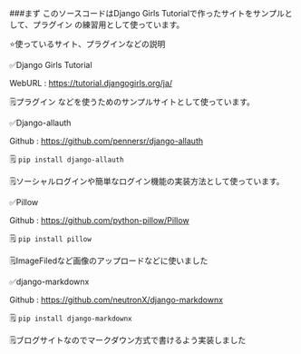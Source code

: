 ###まず
このソースコードはDjango Girls Tutorialで作ったサイトをサンプルとして、プラグイン の練習用として使っています。

⭐️使っているサイト、プラグインなどの説明

✅Django Girls Tutorial

WebURL : https://tutorial.djangogirls.org/ja/

🗒プラグイン などを使うためのサンプルサイトとして使っています。

✅Django-allauth

Github : https://github.com/pennersr/django-allauth

🗒   ```pip install django-allauth```

🗒ソーシャルログインや簡単なログイン機能の実装方法として使っています。  

✅Pillow

Github : https://github.com/python-pillow/Pillow

🗒  ```pip install pillow```

🗒ImageFiledなど画像のアップロードなどに使いました

✅django-markdownx

Github : https://github.com/neutronX/django-markdownx

🗒 ```pip install django-markdownx```

🗒ブログサイトなのでマークダウン方式で書けるよう実装しました


